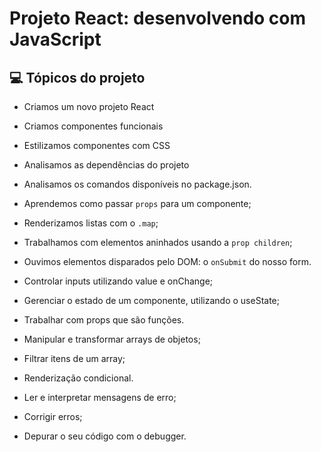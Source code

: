 # Projeto React: desenvolvendo com JavaScript

## 💻 Tópicos do projeto

- Criamos um novo projeto React
- Criamos componentes funcionais
- Estilizamos componentes com CSS
- Analisamos as dependências do projeto
- Analisamos os comandos disponíveis no package.json.

- Aprendemos como passar `props` para um componente;
- Renderizamos listas com o `.map`;
- Trabalhamos com elementos aninhados usando a `prop children`;
- Ouvimos elementos disparados pelo DOM: o `onSubmit` do nosso form.

- Controlar inputs utilizando value e onChange;
- Gerenciar o estado de um componente, utilizando o useState;
- Trabalhar com props que são funções.

- Manipular e transformar arrays de objetos;
- Filtrar itens de um array;
- Renderização condicional.

- Ler e interpretar mensagens de erro;
- Corrigir erros;
- Depurar o seu código com o debugger.